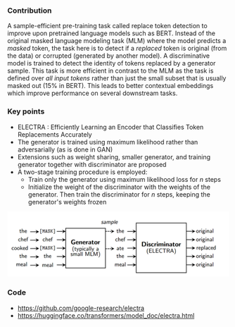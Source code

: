 ### Contribution
A sample-efficient pre-training task called replace token detection to improve upon pretrained language models such as BERT. Instead of the original masked language modeling task (MLM) where the model predicts a _masked_ token, the task here is to detect if a _replaced_ token is original (from the data) or corrupted (generated by another model). A discriminative model is trained to detect the identity of tokens replaced by a generator sample. This task is more efficient in contrast to the MLM as the task is defined over _all input tokens_ rather than just the small subset that is usually masked out (15% in BERT). This leads to better contextual embeddings which improve performance on several downstream tasks.

### Key points
- ELECTRA : Efficiently Learning an Encoder that Classifies Token Replacements Accurately
- The generator is trained using maximum likelihood rather than adversarially (as is done in GAN)
- Extensions such as weight sharing, smaller generator, and training generator together with discriminator are proposed
- A two-stage training procedure is employed: 
  - Train only the generator using maximum likelihood loss for _n_ steps
  - Initialize the weight of the discriminator with the weights of the generator. Then train the discriminator for _n_ steps, keeping the generator's weights frozen

![Electra Overview](figures/electra-overview.png)

### Code
- https://github.com/google-research/electra
- https://huggingface.co/transformers/model_doc/electra.html
